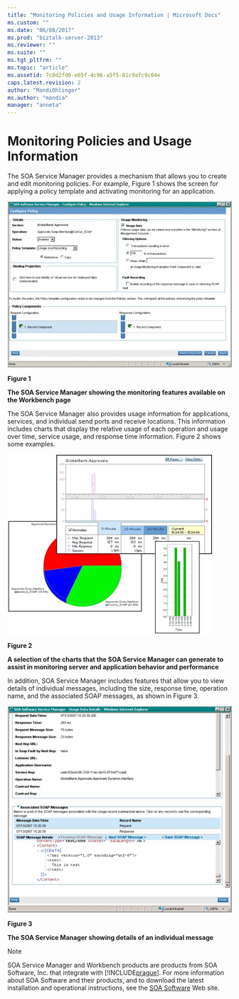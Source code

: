 ```yaml
---
title: "Monitoring Policies and Usage Information | Microsoft Docs"
ms.custom: ""
ms.date: "06/08/2017"
ms.prod: "biztalk-server-2013"
ms.reviewer: ""
ms.suite: ""
ms.tgt_pltfrm: ""
ms.topic: "article"
ms.assetid: 7c0d2fd0-e65f-4c96-a5f5-81c9afc9c04e
caps.latest.revision: 2
author: "MandiOhlinger"
ms.author: "mandia"
manager: "anneta"
---
```

# Monitoring Policies and Usage Information
The SOA Service Manager provides a mechanism that allows you to create and edit monitoring policies. For example, Figure 1 shows the screen for applying a policy template and activating monitoring for an application.  
  
 ![Monitoring Features](../esb-toolkit/media/ch9-monitoringfeatures.jpg "Ch9-MonitoringFeatures")  
  
 **Figure 1**  
  
 **The SOA Service Manager showing the monitoring features available on the Workbench page**  
  
 The SOA Service Manager also provides usage information for applications, services, and individual send ports and receive locations. This information includes charts that display the relative usage of each operation and usage over time, service usage, and response time information. Figure 2 shows some examples.  
  
 ![Monitoring Charts](../esb-toolkit/media/ch9-monitoringcharts.jpg "Ch9-MonitoringCharts")  
  
 **Figure 2**  
  
 **A selection of the charts that the SOA Service Manager can generate to assist in monitoring server and application behavior and performance**  
  
 In addition, SOA Service Manager includes features that allow you to view details of individual messages, including the size, response time, operation name, and the associated SOAP messages, as shown in Figure 3.  
  
 ![Soap Message Details](../esb-toolkit/media/ch9-soapmessagedetails.jpg "Ch9-SoapMessageDetails")  
  
 **Figure 3**  
  
 **The SOA Service Manager showing details of an individual message**  
  
> [!NOTE]
>  SOA Service Manager and Workbench products are products from SOA Software, Inc. that integrate with [!INCLUDE[prague](../includes/prague-md.md)]. For more information about SOA Software and their products, and to download the latest installation and operational instructions, see the [SOA Software](http://go.microsoft.com/fwlink/?LinkId=188559) Web site.